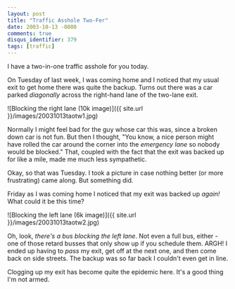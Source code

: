 ```yaml
---
layout: post
title: "Traffic Asshole Two-Fer"
date: 2003-10-13 -0800
comments: true
disqus_identifier: 379
tags: [traffic]
---
```

I have a two-in-one traffic asshole for you today.

 On Tuesday of last week, I was coming home and I noticed that my usual
exit to get home there was quite the backup. Turns out there was a car
parked *diagonally* across the right-hand lane of the two-lane exit.

 ![Blocking the right lane (10k
image)]({{ site.url }}/images/20031013taotw1.jpg)

 Normally I might feel bad for the guy whose car this was, since a
broken down car is not fun. But then I thought, "You know, a nice person
might have rolled the car around the corner into the *emergency lane* so
nobody would be blocked." That, coupled with the fact that the exit was
backed up for like a mile, made me much less sympathetic.

 Okay, so that was Tuesday. I took a picture in case nothing better (or
more frustrating) came along. But something did.

 Friday as I was coming home I noticed that my exit was backed up
*again!* What could it be this time?

 ![Blocking the left lane (6k
image)]({{ site.url }}/images/20031013taotw2.jpg)

 Oh, look, *there's a bus blocking the left lane*. Not even a full bus,
either - one of those retard busses that only show up if you schedule
them. ARGH! I ended up having to *pass* my exit, get off at the next
one, and then come back on side streets. The backup was so far back I
couldn't even get in line.

 Clogging up my exit has become quite the epidemic here. It's a good
thing I'm not armed.
